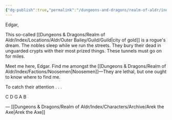 ```yaml
---
{"dg-publish":true,"permalink":"/dungeons-and-dragons/realm-of-aldr/index/documents/letter-to-edgar/"}
---
```


Edgar,

This so-called [[Dungeons & Dragons/Realm of Aldr/Index/Locations/Aldr/Outer Bailey/Guild/Guild\|city of gold]] is a rogue's dream. The nobles sleep while we run the streets. They bury their dead in unguarded crypts with their most prized things. These tunnels must go on for miles.

Meet me here, Edgar. Find me amongst the [[Dungeons & Dragons/Realm of Aldr/Index/Factions/Noosemen\|Noosemen]]—They are lethal, but one ought to know where to find me.

To catch their attention . . .

C
D
G
A
B

— [[Dungeons & Dragons/Realm of Aldr/Index/Characters/Archive/Arek the Axe\|Arek the Axe]]